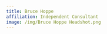 ```yaml
---
title: Bruce Hoppe
affiliation: Independent Consultant
image: /img/Bruce Hoppe Headshot.png
---
```

